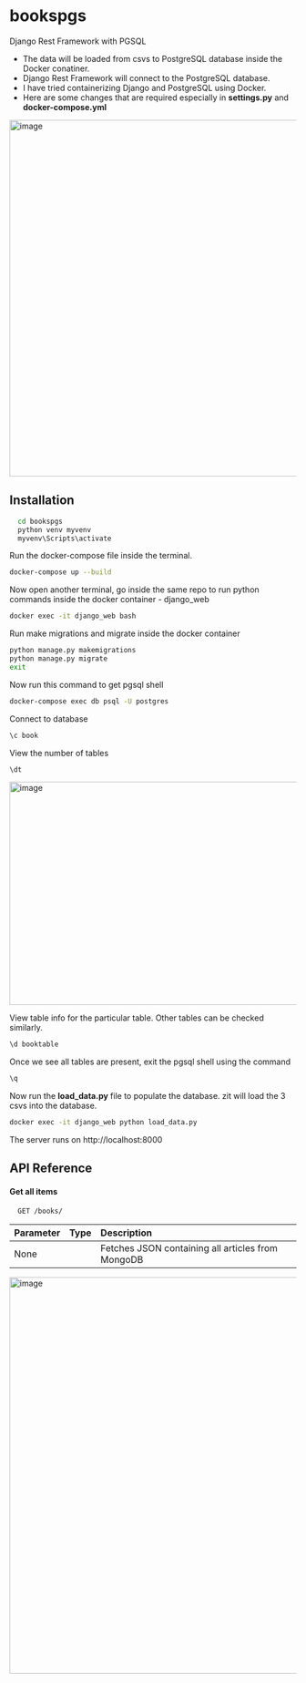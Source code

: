 # bookspgs
Django Rest Framework with PGSQL
- The data will be loaded from csvs to PostgreSQL database inside the Docker conatiner.
- Django Rest Framework will connect to the PostgreSQL database.
- I have tried containerizing Django and PostgreSQL using Docker.
- Here are some changes that are required especially in **settings.py** and **docker-compose.yml**

<img width="1308" height="626" alt="image" src="https://github.com/user-attachments/assets/3d0ab607-8965-4ba1-a8d4-0be553b0aa30" />



## Installation

```bash
  cd bookspgs
  python venv myvenv
  myvenv\Scripts\activate
```

Run the docker-compose file inside the terminal.
```bash
docker-compose up --build
```

Now open another terminal, go inside the same repo to run python commands inside the docker container - django_web
```bash
docker exec -it django_web bash
```
Run make migrations and migrate inside the docker container
```bash
python manage.py makemigrations
python manage.py migrate
exit
```
Now run this command to get pgsql shell
```bash
docker-compose exec db psql -U postgres
```
Connect to database
```bash
\c book
```
View the number of tables
```bash
\dt 
```
<img width="763" height="392" alt="image" src="https://github.com/user-attachments/assets/a2b27e00-f54b-4a2a-9704-e484735311a9" />

View table info for the particular table. Other tables can be checked similarly.
```bash
\d booktable
```
Once we see all tables are present, exit the pgsql shell using the command
```bash
\q
```
Now run the **load_data.py** file to populate the database. zit will load the 3 csvs into the database.
```bash
docker exec -it django_web python load_data.py
```

The server runs on http://localhost:8000

## API Reference

#### Get all items

```http
  GET /books/
```

| Parameter | Type     | Description                |
| :-------- | :------- | :------------------------- |
| None |  | Fetches JSON containing all articles from MongoDB |
<img width="1212" height="696" alt="image" src="https://github.com/user-attachments/assets/ea5013cd-e418-46df-a450-87ad9a834c5e" />
